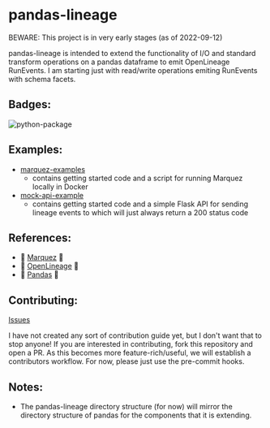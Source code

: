 # pandas-lineage
BEWARE: This project is in very early stages (as of 2022-09-12)

pandas-lineage is intended to extend the functionality of I/O and standard transform operations on a pandas dataframe to emit OpenLineage RunEvents. I am starting just with read/write operations emiting RunEvents with schema facets.

## Badges:
![python-package](https://github.com/gage-russell/pandas-lineage/actions/workflows/python-package.yml/badge.svg)

## Examples:
* [marquez-examples](examples/marquez-example/)
  * contains getting started code and a script for running Marquez locally in Docker
* [mock-api-example](examples/mock-api-example)
  * contains getting started code and a simple Flask API for sending lineage events to which will just always return a 200 status code

## References:
* :green_heart: [Marquez](https://github.com/MarquezProject/marquez) :green_heart:
* :green_heart: [OpenLineage](https://github.com/OpenLineage/OpenLineage) :green_heart:
* :green_heart: [Pandas](https://github.com/pandas-dev/pandas) :green_heart:

## Contributing:
[Issues](https://github.com/gage-russell/pandas-lineage/issues)

I have not created any sort of contribution guide yet, but I don't want that to stop anyone!
If you are interested in contributing, fork this repository and open a PR. As this becomes more feature-rich/useful, we will establish a contributors workflow. For now, please just use the pre-commit hooks.

## Notes:
* The pandas-lineage directory structure (for now) will mirror the directory structure of pandas for the components that it is extending.
